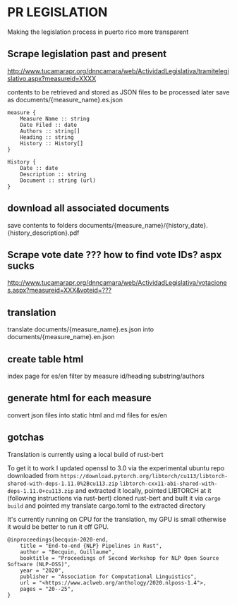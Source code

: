 # PR LEGISLATION

Making the legislation process in puerto rico more transparent 

## Scrape legislation past and present

<http://www.tucamarapr.org/dnncamara/web/ActividadLegislativa/tramitelegislativo.aspx?measureid=XXXX>

contents to be retrieved and stored as JSON files to be processed later
save as documents/{measure_name}.es.json

    measure {
        Measure Name :: string
        Date Filed :: date
        Authors :: string[]
        Heading :: string
        History :: History[]
    }

    History {
        Date :: date
        Description :: string 
        Document :: string (url)
    }

## download all associated documents

save contents to folders documents/{measure_name}/{history_date}.{history_description}.pdf

## Scrape vote date ??? how to find vote IDs? aspx sucks

<http://www.tucamarapr.org/dnncamara/web/ActividadLegislativa/votaciones.aspx?measureid=XXX&voteid=???>

## translation

translate documents/{measure_name}.es.json into documents/{measure_name}.en.json

## create table html

index page for es/en
filter by measure id/heading substring/authors

## generate html for each measure

convert json files into static html and md files for es/en

## gotchas

Translation is currently using a local build of rust-bert

To get it to work I updated openssl to 3.0 via the experimental ubuntu repo
downloaded from `https://download.pytorch.org/libtorch/cu113/libtorch-shared-with-deps-1.11.0%2Bcu113.zip` `libtorch-cxx11-abi-shared-with-deps-1.11.0+cu113.zip` and extracted it locally, pointed LIBTORCH at it (following instructions via rust-bert)
cloned rust-bert and built it via `cargo build` and pointed my translate cargo.toml to the extracted directory

It's currently running on CPU for the translation, my GPU is small otherwise it would be better to run it off GPU.

    @inproceedings{becquin-2020-end,
        title = "End-to-end {NLP} Pipelines in Rust",
        author = "Becquin, Guillaume",
        booktitle = "Proceedings of Second Workshop for NLP Open Source Software (NLP-OSS)",
        year = "2020",
        publisher = "Association for Computational Linguistics",
        url = "<https://www.aclweb.org/anthology/2020.nlposs-1.4">,
        pages = "20--25",
    }
